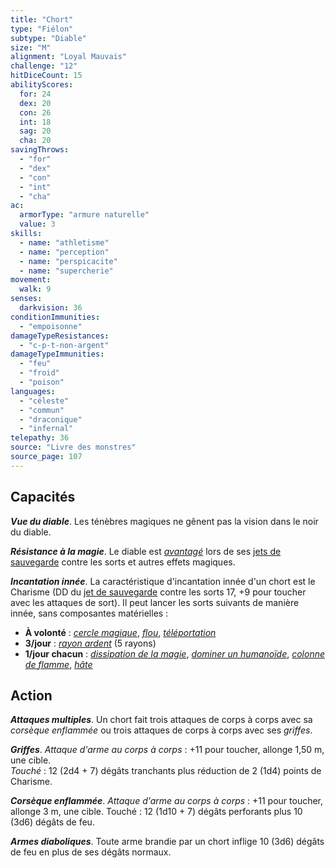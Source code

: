 ```yaml
---
title: "Chort"
type: "Fiélon"
subtype: "Diable"
size: "M"
alignment: "Loyal Mauvais"
challenge: "12"
hitDiceCount: 15
abilityScores:
  for: 24
  dex: 20
  con: 26
  int: 18
  sag: 20
  cha: 20
savingThrows:
  - "for"
  - "dex"
  - "con"
  - "int"
  - "cha"
ac:
  armorType: "armure naturelle"
  value: 3
skills:
  - name: "athletisme"
  - name: "perception"
  - name: "perspicacite"
  - name: "supercherie"
movement:
  walk: 9
senses:
  darkvision: 36
conditionImmunities:
  - "empoisonne"
damageTypeResistances:
  - "c-p-t-non-argent"
damageTypeImmunities:
  - "feu"
  - "froid"
  - "poison"
languages:
  - "céleste"
  - "commun"
  - "draconique"
  - "infernal"
telepathy: 36
source: "Livre des monstres"
source_page: 107
---
```

## Capacités
_**Vue du diable**_. Les ténèbres magiques ne gênent pas la vision dans le noir du diable.

_**Résistance à la magie**_. Le diable est [_avantagé_](/utiliser-les-caracteristiques/#avantage-et-desavantage) lors de ses [jets de sauvegarde](/utiliser-les-caracteristiques/#jets-de-sauvegarde) contre les sorts et autres effets magiques.

_**Incantation innée**_. La caractéristique d'incantation innée d'un chort est le Charisme (DD du [jet de sauvegarde](/utiliser-les-caracteristiques/#jets-de-sauvegarde) contre les sorts 17, +9 pour toucher avec les attaques de sort). Il peut lancer les sorts suivants de manière innée, sans composantes matérielles :
* **À volonté** : [_cercle magique_](/grimoire/cercle-magique/), [_flou_](/grimoire/flou/), [_téléportation_](/grimoire/teleportation/)
* **3/jour** : [_rayon ardent_](/grimoire/rayon-ardent/) (5 rayons)
* **1/jour chacun** : [_dissipation de la magie_](/grimoire/dissipation-de-la-magie/), [_dominer un humanoïde_](/grimoire/dominer-un-humanoide/), [_colonne de flamme_](/grimoire/colonne-de-flamme/), [_hâte_](/grimoire/hate/)

## Action
_**Attaques multiples**_. Un chort fait trois attaques de corps à corps avec sa _corsèque enflammée_ ou trois attaques de corps à corps avec ses _griffes_.

_**Griffes**_. _Attaque d'arme au corps à corps_ : +11 pour toucher, allonge 1,50 m, une cible.  
_Touché_ : 12 (2d4 + 7) dégâts tranchants plus réduction de 2 (1d4) points de Charisme.

_**Corsèque enflammée**_. _Attaque d'arme au corps à corps_ : +11 pour toucher, allonge 3 m, une cible. Touché : 12 (1d10 + 7) dégâts perforants plus 10 (3d6) dégâts de feu.

_**Armes diaboliques**_. Toute arme brandie par un chort inflige 10 (3d6) dégâts de feu en plus de ses dégâts normaux.
